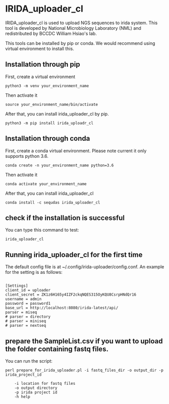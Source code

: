 # IRIDA_uploader_cl

IRIDA_uploader_cl is used to upload NGS sequences to irida system. This tool is developed by National Microbiology Laboratory (NML) and redistributed by BCCDC William Hsiao's lab.


This tools can be installed by pip or conda. We would recommend using virtual environment to install this.

## Installation through pip

First, create a virtual environment
```
python3 -m venv your_environment_name

```

Then activate it

```
source your_environment_name/bin/activate

```

After that, you can install irida_uploader_cl by pip.

```
python3 -m pip install irida_uploadr_cl
```

## Installation through conda

First, create a conda virtual environment. Please note current it only supports python 3.6.

```
conda create -n your_environment_name python=3.6

```

Then activate it
```
conda activate your_environment_name
```

After that, you can install irida_uploader_cl
```
conda install -c sequdas irida_uploader_cl
```

## check if the installation is successful

You can type this command to test:

```
irida_uploader_cl

```

## Running irida_uploader_cl for the first time

The default config file is at ~/.config/irida-uploader/config.conf. An example for the setting is as follows:

```

[Settings]
client_id = uploader
client_secret = ZK1z6H165y4IZF2ckqNQES315OyKQU8CsrpHNdQr16
username = admin
password = password1
base_url = http://localhost:8080/irida-latest/api/
parser = miseq
# parser = directory
# parser = miniseq
# parser = nextseq

```

## prepare the SampleList.csv if you want to upload the folder containing fastq files. 

You can run the script:
```
perl prepare_for_irida_uploader.pl -i fastq_files_dir -o output_dir -p irida_project_id 

    -i location for fastq files
    -o output directory
    -p irida project id
    -h help

```
